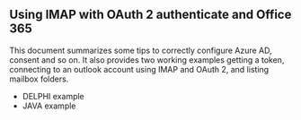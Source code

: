 ## Using IMAP with OAuth 2 authenticate and Office 365
This document summarizes some tips to correctly configure Azure AD, consent and so on.
It also provides two working examples getting a token, connecting to an outlook account using IMAP and OAuth 2, and listing mailbox folders.
- DELPHI example
- JAVA example

